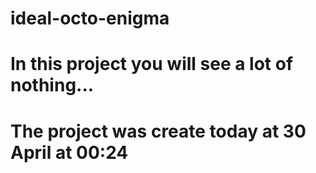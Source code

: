 # ideal-octo-enigma
# In this project you will see a lot of nothing...
# The project was create today at 30 April at 00:24